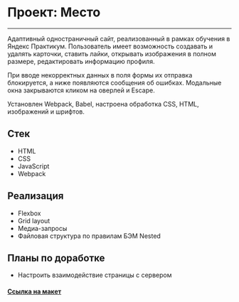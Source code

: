 # Проект: Место

---

Адаптивный одностраничный сайт, реализованный в рамках обучения в Яндекс Практикум. Пользователь имеет возможность создавать и удалять карточки, ставить лайки, открывать изображения в полном размере, редактировать информацию профиля.

При вводе некорректных данных в поля формы их отправка блокируется, а ниже появляются сообщения об ошибках. Модальные окна закрываются кликом на оверлей и Escape.

Установлен Webpack, Babel, настроена обработка CSS, HTML, изображений и шрифтов.

## Стек

- HTML
- CSS
- JavaScript
- Webpack

## Реализация

- Flexbox
- Grid layout
- Медиа-запросы
- Файловая структура по правилам БЭМ Nested

## Планы по доработке

- Настроить взаимодействие страницы с сервером

#### [Ссылка на макет](https://www.figma.com/file/2cn9N9jSkmxD84oJik7xL7/JavaScript.-Sprint-4?node-id=0%3A1)
